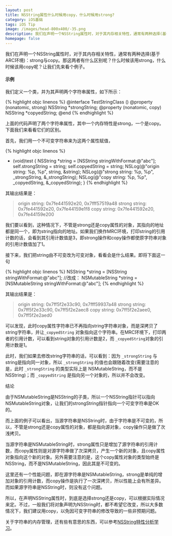 ```yaml
---
layout: post
title: NSString属性什么时候用copy，什么时候用strong?
category: iOS基础
tags: iOS Tip
image: /images/head-800x400/-35.png
description: 我们在声明一个NSString属性时，对于其内存相关特性，通常有两种选择(基于ARC环境)：strong与copy。那这两者有什么区别呢？什么时候该用strong，什么时候该用copy呢?
homepage: false
---
```



我们在声明一个NSString属性时，对于其内存相关特性，通常有两种选择(基于ARC环境)：strong与copy。那这两者有什么区别呢？什么时候该用strong，什么时候该用copy呢？让我们先来看个例子。

#### 示例

我们定义一个类，并为其声明两个字符串属性，如下所示：

{% highlight objc linenos %}
@interface TestStringClass ()
@property (nonatomic, strong) NSString *strongString;
@property (nonatomic, copy) NSString *copyedString;
@end
{% endhighlight %}

上面的代码声明了两个字符串属性，其中一个内存特性是strong，一个是copy。下面我们来看看它们的区别。

首先，我们用一个不可变字符串来为这两个属性赋值，

{% highlight objc linenos %}
- (void)test {
    NSString *string = [NSString stringWithFormat:@"abc"];
    self.strongString = string;
    self.copyedString = string;
    NSLog(@"origin string: %p, %p", string, &string);
    NSLog(@"strong string: %p, %p", _strongString, &_strongString);
    NSLog(@"copy string: %p, %p", _copyedString, &_copyedString);
}
{% endhighlight %}

其输出结果是：

> origin string: 0x7fe441592e20, 0x7fff57519a48
> strong string: 0x7fe441592e20, 0x7fe44159e1f8
> copy string: 0x7fe441592e20, 0x7fe44159e200

我们要以看到，这种情况下，不管是strong还是copy属性的对象，其指向的地址都是同一个，即为string指向的地址。如果我们换作MRC环境，打印string的引用计数的话，会看到其引用计数值是3，即strong操作和copy操作都使原字符串对象的引用计数值加了1。

接下来，我们把string由不可变改为可变对象，看看会是什么结果。即将下面这一句

{% highlight objc linenos %}
NSString *string = [NSString stringWithFormat:@"abc"];
//改成：
NSMutableString *string = [NSMutableString stringWithFormat:@"abc"];
{% endhighlight %}

其输出结果是：

> origin string: 0x7ff5f2e33c90, 0x7fff59937a48
> strong string: 0x7ff5f2e33c90, 0x7ff5f2e2aec8
> copy string: 0x7ff5f2e2aee0, 0x7ff5f2e2aed0

可以发现，此时copy属性字符串已不再指向string字符串对象，而是深拷贝了string字符串，并让`_copyedString` 对象指向这个字符串。在MRC环境下，打印两者的引用计数，可以看到string对象的引用计数是2，而 `_copyedString`对象的引用计数是1。

此时，我们如果去修改string字符串的话，可以看到：因为 `_strongString` 与string是指向同一对象，所以 `_strongString` 的值也会跟随着改变(需要注意的是，此时 `_strongString` 的类型实际上是 NSMutableString，而不是NSString)；而 `_copyedString` 是指向另一个对象的，所以并不会改变。

结论

由于NSMutableString是NSString的子类，所以一个NSString指针可以指向NSMutableString对象，让我们的strongString指针指向一个可变字符串是OK的。

而上面的例子可以看出，当源字符串是NSString时，由于字符串是不可变的，所以，不管是strong还是copy属性的对象，都是指向源对象，copy操作只是做了次浅拷贝。

当源字符串是NSMutableString时，strong属性只是增加了源字符串的引用计数，而copy属性则是对源字符串做了次深拷贝，产生一个新的对象，且copy属性对象指向这个新的对象。另外需要注意的是，这个copy属性对象的类型始终是NSString，而不是NSMutableString，因此其是不可变的。

这里还有一个性能问题，即在源字符串是NSMutableString，strong是单纯的增加对象的引用计数，而copy操作是执行了一次深拷贝，所以性能上会有所差异。而如果源字符串是NSString时，则没有这个问题。

所以，在声明NSString属性时，到底是选择strong还是copy，可以根据实际情况来定。不过，一般我们将对象声明为NSString时，都不希望它改变，所以大多数情况下，我们建议用copy，以免因可变字符串的修改导致的一些非预期问题。

关于字符串的内存管理，还有些有意思的东西，可以参考[NSString特性分析学习](http://blog.cnbluebox.com/blog/2014/04/16/nsstringte-xing-fen-xi-xue-xi/)。

